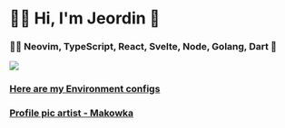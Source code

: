 <!--
**Jeordman/Jeordman** is a ✨ _special_ ✨ repository because its `README.md` (this file) appears on your GitHub profile.

Here are some ideas to get you started:

- 🔭 I’m currently working on ...
- 🌱 I’m currently learning ...
- 👯 I’m looking to collaborate on ...
- 🤔 I’m looking for help with ...
- 💬 Ask me about ...
- 📫 How to reach me: ...
- 😄 Pronouns: ...
- ⚡ Fun fact: ...
-->
# 🌲🦾 Hi, I'm Jeordin 🧘

### 👨‍💻 Neovim, TypeScript, React, Svelte, Node, Golang, Dart  💖

![](https://media.giphy.com/media/fh6nwbYdOZ18ObiAf8/giphy.gif)
### [Here are my Environment configs](https://github.com/Jeordman/env-config)
### [Profile pic artist - Makowka](https://picrew.me/image_maker/263035)
